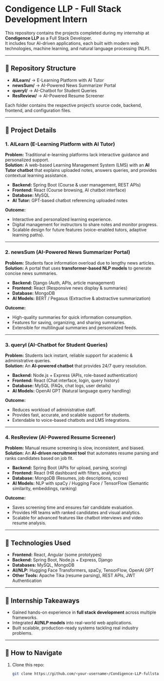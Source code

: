 # Condigence LLP - Full Stack Development Intern

This repository contains the projects completed during my internship at **Condigence LLP** as a Full Stack Developer.  
It includes four AI-driven applications, each built with modern web technologies, machine learning, and natural language processing (NLP).  

---

## 📂 Repository Structure

- **AILearn/** → E-Learning Platform with AI Tutor  
- **newsSum/** → AI-Powered News Summarizer Portal  
- **queryI/** → AI-Chatbot for Student Queries  
- **ResReview/** → AI-Powered Resume Screener  

Each folder contains the respective project’s source code, backend, frontend, and configuration files.

---

## 📘 Project Details

### 1. AILearn (E-Learning Platform with AI Tutor)
**Problem:** Traditional e-learning platforms lack interactive guidance and personalized support.  
**Solution:** A web-based Learning Management System (LMS) with an **AI Tutor chatbot** that explains uploaded notes, answers queries, and provides contextual learning assistance.  
- **Backend:** Spring Boot (Course & user management, REST APIs)  
- **Frontend:** React (Course browsing, AI chatbot interface)  
- **Database:** MySQL  
- **AI Tutor:** GPT-based chatbot referencing uploaded notes  

**Outcome:**  
- Interactive and personalized learning experience.  
- Digital management for instructors to share notes and monitor progress.  
- Scalable design for future features (voice-enabled tutors, adaptive learning paths).  

---

### 2. newsSum (AI-Powered News Summarizer Portal)
**Problem:** Students face information overload due to lengthy news articles.  
**Solution:** A portal that uses **transformer-based NLP models** to generate concise news summaries.  
- **Backend:** Django (Auth, APIs, article management)  
- **Frontend:** React (Responsive news display & summaries)  
- **Database:** MongoDB  
- **AI Models:** BERT / Pegasus (Extractive & abstractive summarization)  

**Outcome:**  
- High-quality summaries for quick information consumption.  
- Features for saving, organizing, and sharing summaries.  
- Extensible for multilingual summaries and personalized feeds.  

---

### 3. queryI (AI-Chatbot for Student Queries)
**Problem:** Students lack instant, reliable support for academic & administrative queries.  
**Solution:** An **AI-powered chatbot** that provides 24/7 query resolution.  
- **Backend:** Node.js + Express (APIs, role-based authentication)  
- **Frontend:** React (Chat interface, login, query history)  
- **Database:** MySQL (FAQs, chat logs, user details)  
- **AI Models:** OpenAI GPT (Natural language query handling)  

**Outcome:**  
- Reduces workload of administrative staff.  
- Provides fast, accurate, and scalable support for students.  
- Extendable to voice-based chatbots and LMS integrations.  

---

### 4. ResReview (AI-Powered Resume Screener)
**Problem:** Manual resume screening is slow, inconsistent, and biased.  
**Solution:** An **AI-driven recruitment tool** that automates resume parsing and ranks candidates based on job fit.  
- **Backend:** Spring Boot (APIs for upload, parsing, scoring)  
- **Frontend:** React (HR dashboard with filters, analytics)  
- **Database:** MongoDB (Resumes, job descriptions, scores)  
- **AI Models:** NLP with spaCy / Hugging Face / TensorFlow (Semantic similarity, embeddings, ranking)  

**Outcome:**  
- Saves screening time and ensures fair candidate evaluation.  
- Provides HR teams with ranked candidates and visual analytics.  
- Scalable for advanced features like chatbot interviews and video resume analysis.  

---

## 🚀 Technologies Used

- **Frontend:** React, Angular (some prototypes)  
- **Backend:** Spring Boot, Node.js + Express, Django  
- **Databases:** MySQL, MongoDB  
- **AI/NLP:** Hugging Face Transformers, spaCy, TensorFlow, OpenAI GPT  
- **Other Tools:** Apache Tika (resume parsing), REST APIs, JWT Authentication  

---

## 📌 Internship Takeaways
- Gained hands-on experience in **full stack development** across multiple frameworks.  
- Integrated **AI/NLP models** into real-world web applications.  
- Built scalable, production-ready systems tackling real industry problems.  

---

## 📂 How to Navigate
1. Clone this repo:  
   ```bash
   git clone https://github.com/<your-username>/Condigence-LLP-fullstack-intern.git
